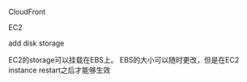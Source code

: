 CloudFront



EC2

add disk storage

EC2的storage可以挂载在EBS上。 EBS的大小可以随时更改，但是在EC2 instance restart之后才能够生效

